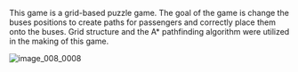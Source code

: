 This game is a grid-based puzzle game. The goal of the game is  change the buses positions to create paths for passengers and correctly place them onto the buses. Grid structure and the A* pathfinding algorithm were utilized in the making of this game.



![image_008_0008](https://github.com/oguzhanakkaya/3D-Grid-Based-Puzzle-Game/assets/26164843/4d892306-525a-440f-9cb2-28bf102e8546)




